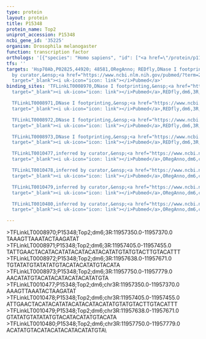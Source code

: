 ```yaml
---
type: protein
layout: protein
title: P15348
protein_name: Top2
uniprot_accession: P15348
ncbi_gene_id: '35225'
organism: Drosophila melanogaster
function: transcription factor
orthologs: '[{"species": "Homo sapiens", "id": ["<a href=\"/protein/p11388\">P11388</a>", "<a href=\"/protein/q02880\">Q02880</a>"]}, {"species": "Caenorhabditis elegans", "id": ["Q23670"]}, {"species": "Mus musculus", "id": ["Q01320", "Q64511"]}, {"species": "Rattus norvegicus", "id": ["A0A0G2JWP8"]}, {"species": "Saccharomyces cerevisiae", "id": ["<a href=\"/protein/p06786\">P06786</a>"]}]'
tfs: ''
targets: 'Hsp70Ab,P02825,44920; 48581,ORegAnno; REDfly,DNase I footprinting; inferred
  by curator,&ensp;<a href="https://www.ncbi.nlm.nih.gov/pubmed/?term=2557338%5Buid%5D+OR+26578589%5Buid%5D+OR+20965965%5Buid%5D"
  target="_blank"><i uk-icon="icon: link"></i>Pubmed</a>'
binding_sites: 'TFLinkLT0008970,DNase I footprinting,&ensp;<a href="https://www.ncbi.nlm.nih.gov/pubmed/?term=2557338%5Buid%5D"
  target="_blank"><i uk-icon="icon: link"></i>Pubmed</a>,REDfly,dm6,3R,11957350,11957370,-

  TFLinkLT0008971,DNase I footprinting,&ensp;<a href="https://www.ncbi.nlm.nih.gov/pubmed/?term=2557338%5Buid%5D"
  target="_blank"><i uk-icon="icon: link"></i>Pubmed</a>,REDfly,dm6,3R,11957405,11957455,-

  TFLinkLT0008972,DNase I footprinting,&ensp;<a href="https://www.ncbi.nlm.nih.gov/pubmed/?term=2557338%5Buid%5D"
  target="_blank"><i uk-icon="icon: link"></i>Pubmed</a>,REDfly,dm6,3R,11957638,11957671,-

  TFLinkLT0008973,DNase I footprinting,&ensp;<a href="https://www.ncbi.nlm.nih.gov/pubmed/?term=2557338%5Buid%5D"
  target="_blank"><i uk-icon="icon: link"></i>Pubmed</a>,REDfly,dm6,3R,11957750,11957779,-

  TFLinkLT0010477,inferred by curator,&ensp;<a href="https://www.ncbi.nlm.nih.gov/pubmed/?term=2557338%5Buid%5D"
  target="_blank"><i uk-icon="icon: link"></i>Pubmed</a>,ORegAnno,dm6,chr3R,11957350,11957370,+

  TFLinkLT0010478,inferred by curator,&ensp;<a href="https://www.ncbi.nlm.nih.gov/pubmed/?term=2557338%5Buid%5D"
  target="_blank"><i uk-icon="icon: link"></i>Pubmed</a>,ORegAnno,dm6,chr3R,11957405,11957455,+

  TFLinkLT0010479,inferred by curator,&ensp;<a href="https://www.ncbi.nlm.nih.gov/pubmed/?term=2557338%5Buid%5D"
  target="_blank"><i uk-icon="icon: link"></i>Pubmed</a>,ORegAnno,dm6,chr3R,11957638,11957671,+

  TFLinkLT0010480,inferred by curator,&ensp;<a href="https://www.ncbi.nlm.nih.gov/pubmed/?term=2557338%5Buid%5D"
  target="_blank"><i uk-icon="icon: link"></i>Pubmed</a>,ORegAnno,dm6,chr3R,11957750,11957779,+'

---
```

\>TFLinkLT0008970;P15348;Top2;dm6;3R:11957350.0-11957370.0\TAAAGTTAAATACTAAGATAT\\>TFLinkLT0008971;P15348;Top2;dm6;3R:11957405.0-11957455.0\TATTGAACTACATACATATACATACATACATATGTATGTACTTGTACATTT\\>TFLinkLT0008972;P15348;Top2;dm6;3R:11957638.0-11957671.0\TGTATATGTATATATGTACATACATATGTACATA\\>TFLinkLT0008973;P15348;Top2;dm6;3R:11957750.0-11957779.0\AACATATGTACATACATACATACATATGTA\\>TFLinkLT0010477;P15348;Top2;dm6;chr3R:11957350.0-11957370.0\AAAGTTAAATACTAAGATAT\\>TFLinkLT0010478;P15348;Top2;dm6;chr3R:11957405.0-11957455.0\ATTGAACTACATACATATACATACATACATATGTATGTACTTGTACATTT\\>TFLinkLT0010479;P15348;Top2;dm6;chr3R:11957638.0-11957671.0\GTATATGTATATATGTACATACATATGTACATA\\>TFLinkLT0010480;P15348;Top2;dm6;chr3R:11957750.0-11957779.0\ACATATGTACATACATACATACATATGTA\